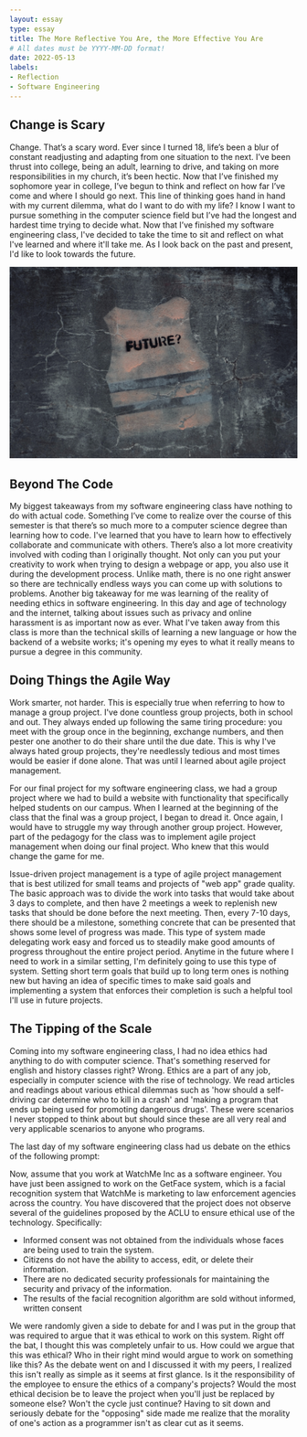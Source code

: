 ```yaml
---
layout: essay
type: essay
title: The More Reflective You Are, the More Effective You Are
# All dates must be YYYY-MM-DD format!
date: 2022-05-13
labels:
- Reflection
- Software Engineering
---
```


## Change is Scary
Change. That’s a scary word. Ever since I turned 18, life’s been a blur of constant readjusting and adapting from one situation to the next. I’ve been thrust into college, being an adult, learning to drive, and taking on more responsibilities in my church, it’s been hectic. Now that I’ve finished my sophomore year in college, I’ve begun to think and reflect on how far I’ve come and where I should go next. This line of thinking goes hand in hand with my current dilemma, what do I want to do with my life? I know I want to pursue something in the computer science field but I’ve had the longest and hardest time trying to decide what. Now that I’ve finished my software engineering class, I've decided to take the time to sit and reflect on what I've learned and where it'll take me. As I look back on the past and present, I'd like to look towards the future.



<img class="ui large rounded centered image" src="../images/future.jpg" alt=".../images/future.jpg">

## Beyond The Code
My biggest takeaways from my software engineering class have nothing to do with actual code. Something I’ve come to realize over the course of this semester is that there’s so much more to a computer science degree than learning how to code. I've learned that you have to learn how to effectively collaborate and communicate with others. There’s also a lot more creativity involved with coding than I originally thought. Not only can you put your creativity to work when trying to design a webpage or app, you also use it during the development process. Unlike math, there is no one right answer so there are technically endless ways you can come up with solutions to problems. Another big takeaway for me was learning of the reality of needing ethics in software engineering. In this day and age of technology and the internet, talking about issues such as privacy and online harassment is as important now as ever. What I've taken away from this class is more than the technical skills of learning a new language or how the backend of a website works; it's opening my eyes to what it really means to pursue a degree in this community.



## Doing Things the Agile Way 
Work smarter, not harder. This is especially true when referring to how to manage a group project. I've done countless group projects, both in school and out. They always ended up following the same tiring procedure: you meet with the group once in the beginning, exchange numbers, and then pester one another to do their share until the due date. This is why I've always hated group projects, they're needlessly tedious and most times would be easier if done alone. That was until I learned about agile project management.

For our final project for my software engineering class, we had a group project where we had to build a website with functionality that specifically helped students on our campus. When I learned at the beginning of the class that the final was a group project, I began to dread it. Once again, I would have to struggle my way through another group project. However, part of the pedagogy for the class was to implement agile project management when doing our final project. Who knew that this would change the game for me.

Issue-driven project management is a type of agile project management that is best utilized for small teams and projects of "web app" grade quality. The basic approach was to divide the work into tasks that would take about 3 days to complete, and then have 2 meetings a week to replenish new tasks that should be done before the next meeting. Then, every 7-10 days, there should be a milestone, something concrete that can be presented that shows some level of progress was made. This type of system made delegating work easy and forced us to steadily make good amounts of progress throughout the entire project period. Anytime in the future where I need to work in a similar setting, I'm definitely going to use this type of system. Setting short term goals that build up to long term ones is nothing new but having an idea of specific times to make said goals and implementing a system that enforces their completion is such a helpful tool I'll use in future projects.


## The Tipping of the Scale
Coming into my software engineering class, I had no idea ethics had anything to do with computer science. That's something reserved for english and history classes right? Wrong. Ethics are a part of any job, especially in computer science with the rise of technology. We read articles and readings about various ethical dilemmas such as 'how should a self-driving car determine who to kill in a crash' and 'making a program that ends up being used for promoting dangerous drugs'. These were scenarios I never stopped to think about but should since these are all very real and very applicable scenarios to anyone who programs.

The last day of my software engineering class had us debate on the ethics of the following prompt:

Now, assume that you work at WatchMe Inc as a software engineer.
You have just been assigned to work on the GetFace system, which
is a facial recognition system that WatchMe is marketing to
law enforcement agencies across the country. You have discovered
that the project does not observe several of the guidelines
proposed by the ACLU to ensure ethical use of the technology.
Specifically:
- Informed consent was not obtained from the individuals whose
  faces are being used to train the system.
- Citizens do not have the ability to access, edit, or
  delete their information.
- There are no dedicated security professionals for maintaining
  the security and privacy of the information.
- The results of the facial recognition algorithm are sold
  without informed, written consent

We were randomly given a side to debate for and I was put in the group that was required to argue that it was ethical to work on this system. Right off the bat, I thought this was completely unfair to us. How could we argue that this was ethical? Who in their right mind would argue to work on something like this? As the debate went on and I discussed it with my peers, I realized this isn't really as simple as it seems at first glance. Is it the responsibility of the employee to ensure the ethics of a company's projects? Would the most ethical decision be to leave the project when you'll just be replaced by someone else? Won't the cycle just continue? Having to sit down and seriously debate for the "opposing" side made me realize that the morality of one's action as a programmer isn't as clear cut as it seems.

